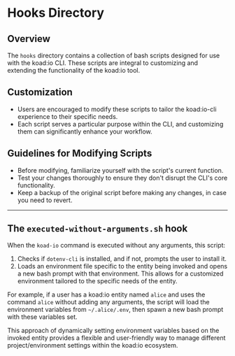 # Hooks Directory

## Overview

The `hooks` directory contains a collection of bash scripts designed for use with the koad:io CLI. These scripts are integral to customizing and extending the functionality of the koad:io tool.

## Customization

- Users are encouraged to modify these scripts to tailor the koad:io-cli experience to their specific needs.
- Each script serves a particular purpose within the CLI, and customizing them can significantly enhance your workflow.

## Guidelines for Modifying Scripts

- Before modifying, familiarize yourself with the script's current function.
- Test your changes thoroughly to ensure they don't disrupt the CLI's core functionality.
- Keep a backup of the original script before making any changes, in case you need to revert.

---

## The `executed-without-arguments.sh` hook 

When the `koad-io` command is executed without any arguments, this script:

1. Checks if `dotenv-cli` is installed, and if not, prompts the user to install it.
2. Loads an environment file specific to the entity being invoked and opens a new bash prompt with that environment. This allows for a customized environment tailored to the specific needs of the entity.

For example, if a user has a koad:io entity named `alice` and uses the command `alice` without adding any arguments, the script will load the environment variables from `~/.alice/.env`, then spawn a new bash prompt with these variables set.

This approach of dynamically setting environment variables based on the invoked entity provides a flexible and user-friendly way to manage different project/environment settings within the koad:io ecosystem.
